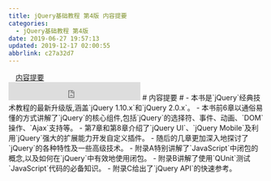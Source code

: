 ```yaml
---
title: jQuery基础教程 第4版 内容提要
categories: 
  - jQuery基础教程 第4版
date: 2019-06-27 19:57:13
updated: 2019-12-17 02:00:55
abbrlink: c27a32d7
---
```

<div id='my_toc'><a href="/ReadingNotes/c27a32d7/#内容提要" class="header_1">内容提要</a>&nbsp;<br></div>
<style>.header_1{margin-left: 1em;}.header_2{margin-left: 2em;}.header_3{margin-left: 3em;}.header_4{margin-left: 4em;}.header_5{margin-left: 5em;}.header_6{margin-left: 6em;}</style>
<!--more-->
<script>if (navigator.platform.search('arm')==-1){document.getElementById('my_toc').style.display = 'none';}var e,p = document.getElementsByTagName('p');while (p.length>0) {e = p[0];e.parentElement.removeChild(e);}</script>

<!--end-->
<iframe height="36" width="260" src="https://www.ximalaya.com/thirdparty/player/sound/player.html?id=193882547&type=red" frameborder=0 allowfullscreen></iframe>
# 内容提要 #
- 本书是`jQuery`经典技术教程的最新升级版,涵盖`jQuery 1.10.x`和`jQuery 2.0.x`。
- 本书前6章以通俗易懂的方式讲解了`jQuery`的核心组件,包括`jQuery`的选择符、事件、动画、`DOM`操作、`Ajax`支持等。
- 第7章和第8章介绍了`jQuery UI`、`jQuery Mobile`及利用`jQuery`强大的扩展能力开发自定义插件。
- 随后的几章更加深入地探讨了`jQuery`的各种特性及一些高级技术。
- 附录A特别讲解了`JavaScript`中闭包的概念,以及如何在`jQuery`中有效地使用闭包。
- 附录B讲解了使用`QUnit`测试`JavaScript`代码的必备知识。
- 附录C给出了`jQuery API`的快速参考。


